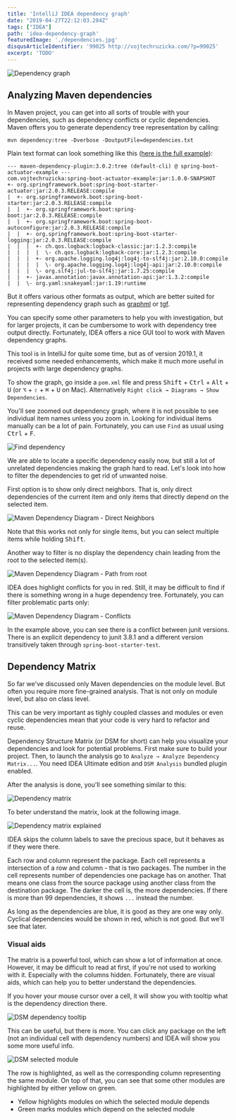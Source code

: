 ```yaml
---
title: 'IntelliJ IDEA dependency graph'
date: "2019-04-27T22:12:03.284Z"
tags: ["IDEA"]
path: 'idea-dependency-graph'
featuredImage: './dependencies.jpg'
disqusArticleIdentifier: '99025 http://vojtechruzicka.com/?p=99025'
excerpt: 'TODO'
---
```


![Dependency graph](dependencies.jpg)


## Analyzing Maven dependencies
In Maven project, you can get into all sorts of trouble with your dependencies, such as dependency conflicts or cyclic dependencies. Maven offers you to generate dependency tree representation by calling:

```
mvn dependency:tree -Dverbose -DoutputFile=dependencies.txt
```

Plain text format can look something like this ([here is the full example](https://gist.github.com/vojtechruz/0f8394f71bb9c4ae324a8dc4518c5761#file-plain-text)):

```
--- maven-dependency-plugin:3.0.2:tree (default-cli) @ spring-boot-actuator-example ---
com.vojtechruzicka:spring-boot-actuator-example:jar:1.0.0-SNAPSHOT
+- org.springframework.boot:spring-boot-starter-actuator:jar:2.0.3.RELEASE:compile
|  +- org.springframework.boot:spring-boot-starter:jar:2.0.3.RELEASE:compile
|  |  +- org.springframework.boot:spring-boot:jar:2.0.3.RELEASE:compile
|  |  +- org.springframework.boot:spring-boot-autoconfigure:jar:2.0.3.RELEASE:compile
|  |  +- org.springframework.boot:spring-boot-starter-logging:jar:2.0.3.RELEASE:compile
|  |  |  +- ch.qos.logback:logback-classic:jar:1.2.3:compile
|  |  |  |  \- ch.qos.logback:logback-core:jar:1.2.3:compile
|  |  |  +- org.apache.logging.log4j:log4j-to-slf4j:jar:2.10.0:compile
|  |  |  |  \- org.apache.logging.log4j:log4j-api:jar:2.10.0:compile
|  |  |  \- org.slf4j:jul-to-slf4j:jar:1.7.25:compile
|  |  +- javax.annotation:javax.annotation-api:jar:1.3.2:compile
|  |  \- org.yaml:snakeyaml:jar:1.19:runtime
```

But it offers various other formats as output, which are better suited for representing dependency graph such as [graphml](https://gist.github.com/vojtechruz/0f8394f71bb9c4ae324a8dc4518c5761#file-graphml) or [tgf](https://gist.github.com/vojtechruz/0f8394f71bb9c4ae324a8dc4518c5761#file-tgf).

You can specify some other parameters to help you with investigation, but for larger projects, it can be cumbersome to work with dependency tree output directly. Fortunately, IDEA offers a nice GUI tool to work with Maven dependency graphs.

This tool is in IntelliJ for quite some time, but as of version 2019.1, it received some needed enhancements, which make it much more useful in projects with large dependency graphs.

To show the graph, go inside a `pom.xml` file and press <kbd>Shift</kbd> + <kbd>Ctrl</kbd> + <kbd>Alt</kbd> + <kbd>U</kbd> (or <kbd>⌥</kbd> + <kbd>⇧</kbd> + <kbd>⌘</kbd> + <kbd>U</kbd> on Mac). Alternatively `Right click → Diagrams → Show Dependencies`.

You'll see zoomed out dependency graph, where it is not possible to see individual item names unless you zoom in. Looking for individual items manually can be a lot of pain. Fortunately, you can use `Find` as usual using <kbd>Ctrl</kbd> + <kbd>F</kbd>.

![Find dependency](maven-diagram-find.gif)

We are able to locate a specific dependency easily now, but still a lot of unrelated dependencies making the graph hard to read. Let's look into how to filter the dependencies to get rid of unwanted noise.

First option is to show only direct neighbors. That is, only direct dependencies of the current item and only items that directly depend on the selected item.

![Maven Dependency Diagram - Direct Neighbors](maven-diagram-neighbors.gif)

Note that this works not only for single items, but you can select multiple items while holding <kbd>Shift</kbd>. 

Another way to filter is no display the dependency chain leading from the root to the selected item(s).

![Maven Dependency Diagram - Path from root](maven-diagram-path.gif)

IDEA does highlight conflicts for you in red. Still, it may be difficult to find if there is something wrong in a huge dependency tree. Fortunately, you can filter problematic parts only:

![Maven Dependency Diagram - Conflicts](maven-diagram-conflicts.gif)

In the example above, you can see there is a conflict between junit versions. There is an explicit dependency to junit 3.8.1 and a different version transitively taken through `spring-boot-starter-test`.

## Dependency Matrix
So far we've discussed only Maven dependencies on the module level. But often you require more fine-grained analysis. That is not only on module level, but also on class level.

This can be very important as tighly coupled classes and modules or even cyclic dependencies mean that your code is very hard to refactor and reuse.

Dependency Structure Matrix (or DSM for short) can help you visualize your dependencies and look for potential problems. First make sure to build your project. Then, to launch the analysis go to `Analyze → Analyze Dependency Matrix...`. You need IDEA Ultimate edition and `DSM Analysis` bundled plugin enabled.

After the analysis is done, you'll see something similar to this:

![Dependency matrix](dependency-matrix.png)

To beter understand the matrix, look at the following image.

![Dependency matrix explained](dependency-matrix-explained.png)

IDEA skips the column labels to save the precious space, but it behaves as if they were there.

Each row and column represent the package. Each cell represents a intersection of a row and column - that is two packages. The number in the cell represents number of dependencies one package has on another. That means one class from the source package using another class from the destination package. The darker the cell is, the more dependencies. If there is more than 99 dependencies, it shows `...` instead the number.

As long as the dependencies are blue, it is good as they are one way only. Cyclical dependencies would be shown in red, which is not good. But we'll see that later.

### Visual aids
The matrix is a powerful tool, which can show a lot of information at once. However, it may be difficult to read at first, if you're not used to working with it. Especially with the columns hidden. Fortunately, there are visual aids, which can help you to better understand the dependencies.

If you hover your mouse cursor over a cell, it will show you with tooltip what is the dependency direction there.

![DSM dependency tooltip](dsm-dependency-tooltip.png)

This can be useful, but there is more. You can click any package on the left (not an individual cell with dependency numbers) and IDEA will show you some more useful info.

![DSM selected module](dsm-selected-module.png)

The row is highlighted, as well as the corresponding column representing the same module. On top of that, you can see that some other modules are highlighted by either yellow on green.

- Yellow highlights modules on which the selected module depends
- Green marks modules which depend on the selected module